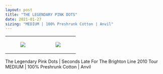 ```yaml
---
layout: post
title: "THE LEGENDARY PINK DOTS"
date: 2021-01-27
sizing: "MEDIUM | 100% Preshrunk Cotton | Anvil"
---
```




<table style="width:100%;"><tr><td style="vertical-align:top;">
      <figure class="tmblr-full" data-orig-height="2048" data-orig-width="1365" data-orig-src="https://concertshirts.netlify.app/shirts/0102/0102-01.jpg"><img src="https://64.media.tumblr.com/9f01b3b957777a8f74beab4804465a7f/44a04cc341c6caab-23/s540x810/5800b2d3f274cf64af9bbddfd047d14b7efc094c.jpg" data-orig-height="2048" data-orig-width="1365" data-orig-src="https://concertshirts.netlify.app/shirts/0102/0102-01.jpg"/></figure></td>
    <td style="vertical-align:top;">
      <figure class="tmblr-full" data-orig-height="2048" data-orig-width="1365" data-orig-src="https://concertshirts.netlify.app/shirts/0102/0102-02.jpg"><img src="https://64.media.tumblr.com/9776098c1f27f002e5b2e5a5ced31542/44a04cc341c6caab-e9/s540x810/4f8d9a48bc355565a5dc00c9684a6f976536113d.jpg" data-orig-height="2048" data-orig-width="1365" data-orig-src="https://concertshirts.netlify.app/shirts/0102/0102-02.jpg"/></figure></td>
  </tr></table><p>
  The Legendary Pink Dots | Seconds Late For The Brighton Line 2010 Tour<br/>MEDIUM | 100% Preshrunk Cotton | Anvil
</p>
